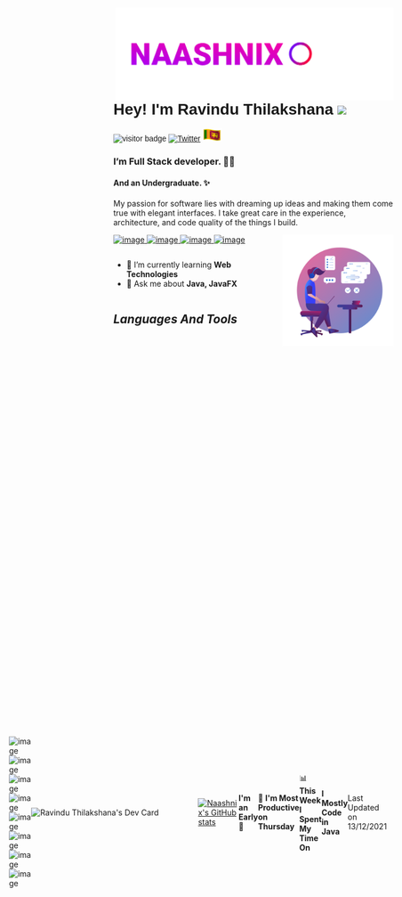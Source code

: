 <img src="./assets/logo.gif" width="500px" align="right" />
<font style="font-family: Helvetica, sans-serif;">

# **Hey! I'm Ravindu Thilakshana** <img src="https://media.giphy.com/media/hvRJCLFzcasrR4ia7z/giphy.gif" width="30px"> 
![visitor badge](https://visitor-badge.glitch.me/badge?page_id=naashnix.naashnix) [![Twitter](https://img.shields.io/twitter/url/https/twitter.com/cloudposse.svg?style=social&label=Follow%20%40naashnix)](https://twitter.com/naashnix)
 <img src="./assets/sl-flag.gif" width="35px">

</font>

 ### I’m Full Stack developer. 🧑‍💻  
 #### And an Undergraduate. ✨
   My passion for software lies with dreaming up ideas and making them come true with elegant interfaces. I take great care in the experience, architecture, and code quality of the things I build. 
 
 <a href="https://wa.me/message/VYIMCELYQL42M1"> 
 
 ![image](https://img.shields.io/badge/WhatsApp-25D366?style=for-the-badge&logo=whatsapp&logoColor=white) </a> <a href="https://t.me/naashnix"> ![image](https://img.shields.io/badge/Telegram-2CA5E0?style=for-the-badge&logo=telegram&logoColor=white) </a> <a href="mailto: naashnix@protonmail.com"> ![image](https://img.shields.io/badge/ProtonMail-8B89CC?style=for-the-badge&logo=protonmail&logoColor=white) </a> <a href="https://www.facebook.com/naashnix/"> ![image](https://img.shields.io/badge/Facebook-1877F2?style=for-the-badge&logo=facebook&logoColor=white) </a>
<img src="./assets/picture.png" align="right" width="200px"> 

<section style="display:flex;">

 
 - 🔭 I’m currently learning **Web Technologies**     
 - 💬 Ask me about **Java, JavaFX** 

</section>

## ***Languages And Tools***

<div style="display:flex; align-items: center; justify-content: center;">

![image](https://img.shields.io/badge/HTML5-E34F26?style=for-the-badge&logo=html5&logoColor=white) ![image](https://img.shields.io/badge/CSS3-1572B6?style=for-the-badge&logo=css3&logoColor=white) ![image](https://img.shields.io/badge/JavaScript-323330?style=for-the-badge&logo=javascript&logoColor=F7DF1E) ![image](https://img.shields.io/badge/Java-ED8B00?style=for-the-badge&logo=java&logoColor=white) ![image](https://img.shields.io/badge/Dart-0175C2?style=for-the-badge&logo=dart&logoColor=white) 
 ![image](https://img.shields.io/badge/MySQL-005C84?style=for-the-badge&logo=mysql&logoColor=white) ![image](https://img.shields.io/badge/Hibernate-59666C?style=for-the-badge&logo=Hibernate&logoColor=white) ![image](https://img.shields.io/badge/Flutter-02569B?style=for-the-badge&logo=flutter&logoColor=white) 
 
 <a href="https://app.daily.dev/Ravind"><img src="https://api.daily.dev/devcards/1a3b4fbeb6654feeb29bf0e0bfeb61ad.png?r=8jt" width="300" alt="Ravindu Thilakshana's Dev Card" align="right"/></a>
 
 
 [![Naashnix's GitHub stats](https://github-readme-stats.vercel.app/api?username=NaashNix&theme=github_dark&show_icons=true)](https://github.com/anuraghazra/github-readme-stats)
 
<!--START_SECTION:waka-->
**I'm an Early 🐤** 

```text
🌞 Morning    11 commits     █████░░░░░░░░░░░░░░░░░░░░   23.4% 
🌆 Daytime    24 commits     ████████████░░░░░░░░░░░░░   51.06% 
🌃 Evening    7 commits      ███░░░░░░░░░░░░░░░░░░░░░░   14.89% 
🌙 Night      5 commits      ██░░░░░░░░░░░░░░░░░░░░░░░   10.64%

```
📅 **I'm Most Productive on Thursday** 

```text
Monday       2 commits      █░░░░░░░░░░░░░░░░░░░░░░░░   4.26% 
Tuesday      2 commits      █░░░░░░░░░░░░░░░░░░░░░░░░   4.26% 
Wednesday    7 commits      ███░░░░░░░░░░░░░░░░░░░░░░   14.89% 
Thursday     21 commits     ███████████░░░░░░░░░░░░░░   44.68% 
Friday       8 commits      ████░░░░░░░░░░░░░░░░░░░░░   17.02% 
Saturday     2 commits      █░░░░░░░░░░░░░░░░░░░░░░░░   4.26% 
Sunday       5 commits      ██░░░░░░░░░░░░░░░░░░░░░░░   10.64%

```


📊 **This Week I Spent My Time On** 

```text
⌚︎ Time Zone: Asia/Colombo

💬 Programming Languages: 
Other                    23 hrs 43 mins      █████████████████████░░░░   84.44% 
CSS                      3 hrs 17 mins       ███░░░░░░░░░░░░░░░░░░░░░░   11.69% 
HTML                     45 mins             ░░░░░░░░░░░░░░░░░░░░░░░░░   2.69% 
Java                     12 mins             ░░░░░░░░░░░░░░░░░░░░░░░░░   0.74% 
JSON                     4 mins              ░░░░░░░░░░░░░░░░░░░░░░░░░   0.29%

🔥 Editors: 
Browser                  23 hrs 43 mins      █████████████████████░░░░   84.44% 
VS Code                  4 hrs 22 mins       ████░░░░░░░░░░░░░░░░░░░░░   15.56%

🐱‍💻 Projects: 
Exercises                20 hrs 26 mins      ██████████████████░░░░░░░   72.76% 
hibernate-gdse-57-58     3 hrs 48 mins       ███░░░░░░░░░░░░░░░░░░░░░░   13.55% 
My_profile_New           2 hrs 14 mins       ██░░░░░░░░░░░░░░░░░░░░░░░   7.97% 
exercise                 1 hr 14 mins        █░░░░░░░░░░░░░░░░░░░░░░░░   4.43% 
class_work               14 mins             ░░░░░░░░░░░░░░░░░░░░░░░░░   0.85%

💻 Operating System: 
Linux                    28 hrs 5 mins       █████████████████████████   100.0%

```

**I Mostly Code in Java** 

```text
Java                     5 repos             ███████████████░░░░░░░░░░   62.5% 
HTML                     2 repos             ██████░░░░░░░░░░░░░░░░░░░   25.0% 
CSS                      1 repo              ███░░░░░░░░░░░░░░░░░░░░░░   12.5%

```



 Last Updated on 13/12/2021
<!--END_SECTION:waka-->

